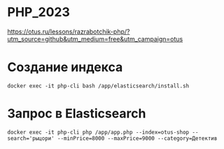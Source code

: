 # PHP_2023

https://otus.ru/lessons/razrabotchik-php/?utm_source=github&utm_medium=free&utm_campaign=otus

# Создание индекса
``docker exec -it php-cli bash /app/elasticsearch/install.sh``

# Запрос в Elasticsearch
``docker exec -it php-cli php /app/app.php --index=otus-shop --search='рыцори' --minPrice=8000 --maxPrice=9000 --category=Детектив``

